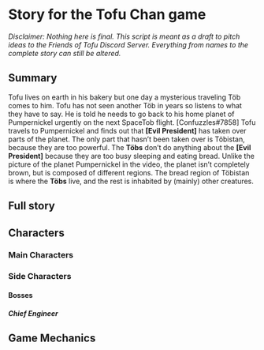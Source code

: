 # Story for the Tofu Chan game

*Disclaimer: Nothing here is final. This script is meant as a draft to pitch ideas to the Friends of Tofu Discord Server. Everything from names to the complete story can still be altered.*

## Summary

Tofu lives on earth in his bakery but one day a mysterious traveling Töb comes to him. Tofu has not seen another Töb in years so listens to what they have to say. He is told he needs to go back to his home planet of Pumpernickel urgently on the next SpaceTob flight.
[Confuzzles#7858]
Tofu travels to Pumpernickel and finds out that **[Evil President]** has taken over parts of the planet. The only part that hasn’t been taken over is Töbistan, because they are too powerful. The **Töbs** don’t do anything about the **[Evil President]** because they are too busy sleeping and eating bread.
Unlike the picture of the planet Pumpernickel in the video, the planet isn’t completely brown, but is composed of different regions. The bread region of Töbistan is where the **Töbs** live, and the rest is inhabited by (mainly) other creatures.

## Full story

## Characters

### Main Characters

### Side Characters

#### Bosses

##### Chief Engineer

## Game Mechanics

